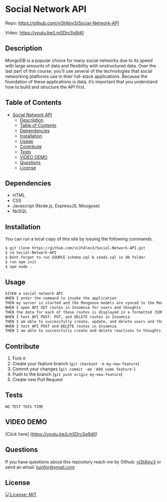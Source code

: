 # Social Network API
Repo: https://github.com/vi3t4lov3/Social-Network-API

Video: https://youtu.be/LmSDrcSg9d0
## Description
MongoDB is a popular choice for many social networks due to its speed with large amounts of data and flexibility with unstructured data. Over the last part of this course, you’ll use several of the technologies that social networking platforms use in their full-stack applications. Because the foundation of these applications is data, it’s important that you understand how to build and structure the API first.

## Table of Contents

- [Social Network API](#social-network-api)
  - [Description](#description)
  - [Table of Contents](#table-of-contents)
  - [Dependencies](#dependencies)
  - [Installation](#installation)
  - [Usage](#usage)
  - [Contribute](#contribute)
  - [Tests](#tests)
  - [VIDEO DEMO](#video-demo)
  - [Questions](#questions)
  - [License](#license)

## Dependencies

- HTML
- CSS
- Javascript (Node.js, ExpressJS, Moogose)
- NoSQL

## Installation

You can run a local copy of this site by issuing the following commands.

```bash
$ git clone https://github.com/vi3t4lov3/Social-Network-API.git
$ cd Social-Network-API
$ Dont forget to run SOURCE schema.sql & seeds.sql in db folder
$ run npm init 
$ npm node .
```

## Usage

```md
GIVEN a social network API
WHEN I enter the command to invoke the application
THEN my server is started and the Mongoose models are synced to the MongoDB database
WHEN I open API GET routes in Insomnia for users and thoughts
THEN the data for each of these routes is displayed in a formatted JSON
WHEN I test API POST, PUT, and DELETE routes in Insomnia
THEN I am able to successfully create, update, and delete users and thoughts in my database
WHEN I test API POST and DELETE routes in Insomnia
THEN I am able to successfully create and delete reactions to thoughts and add and remove friends to a user’s friend list
```

## Contribute

1. Fork it
2. Create your feature branch (`git checkout -b my-new-feature`)
3. Commit your changes (`git commit -am 'Add some feature'`)
4. Push to the branch (`git push origin my-new-feature`)
5. Create new Pull Request

## Tests

```
NO TEST THIS TIME
```

## VIDEO DEMO

[Click here] (https://youtu.be/LmSDrcSg9d0) 
## Questions

If you have questions about this repository reach me by Github: [vi3t4lov3](https://github.com/vi3t4lov3)
or send an email: tuinfor@ymail.com

## License

[![License: MIT](https://img.shields.io/badge/License-MIT-yellow.svg)](https://opensource.org/licenses/MIT)

